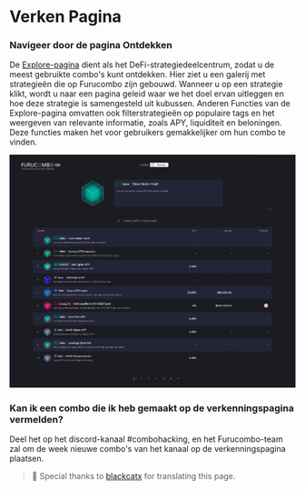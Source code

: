 # Verken Pagina

### Navigeer door de pagina Ontdekken&#x20;

De [Explore-pagina](https://furucombo.app/explore) dient als het DeFi-strategiedeelcentrum, zodat u de meest gebruikte combo's kunt ontdekken. Hier ziet u een galerij met strategieën die op Furucombo zijn gebouwd. Wanneer u op een strategie klikt, wordt u naar een pagina geleid waar we het doel ervan uitleggen en hoe deze strategie is samengesteld uit kubussen. Anderen Functies van de Explore-pagina omvatten ook filterstrategieën op populaire tags en het weergeven van relevante informatie, zoals APY, liquiditeit en beloningen. Deze functies maken het voor gebruikers gemakkelijker om hun combo te vinden.

![](<../.gitbook/assets/explore .png>)

### Kan ik een combo die ik heb gemaakt op de verkenningspagina vermelden?

Deel het op het discord-kanaal #combohacking, en het Furucombo-team zal om de week nieuwe combo's van het kanaal op de verkenningspagina plaatsen.



> 🧊 Special thanks to [blackcatx](https://twitter.com/gaintodayx) for translating this page.
